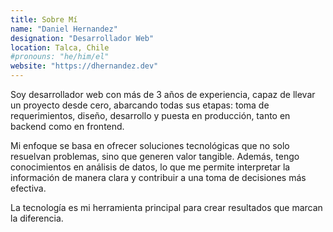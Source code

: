 ```yaml
---
title: Sobre Mí
name: "Daniel Hernandez"
designation: "Desarrollador Web"
location: Talca, Chile
#pronouns: "he/him/el"
website: "https://dhernandez.dev"
---
```


Soy desarrollador web con más de 3 años de experiencia, capaz de llevar un proyecto desde cero, abarcando todas sus etapas: toma de requerimientos, diseño, desarrollo y puesta en producción, tanto en backend como en frontend.

Mi enfoque se basa en ofrecer soluciones tecnológicas que no solo resuelvan problemas, sino que generen valor tangible. Además, tengo conocimientos en análisis de datos, lo que me permite interpretar la información de manera clara y contribuir a una toma de decisiones más efectiva.

La tecnología es mi herramienta principal para crear resultados que marcan la diferencia.
